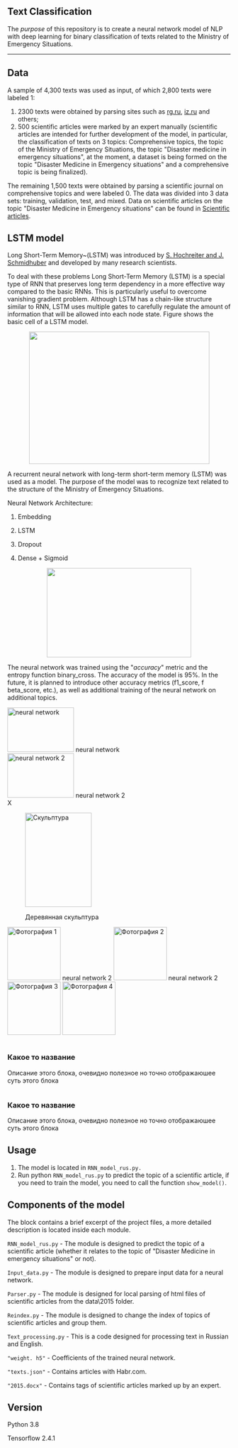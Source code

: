 ## Text Classification

   The *purpose* of this repository is to create a neural network model of NLP with deep learning for binary classification of texts related to the Ministry of Emergency Situations.
   
---

## Data

   A sample of 4,300 texts was used as input, of which 2,800 texts were labeled 1:

   1) 2300 texts were obtained by parsing sites such as [rg.ru](https://rg.ru), [iz.ru](https://iz.ru) and others;
   2) 500 scientific articles were marked by an expert manually (scientific articles are intended for further development of the model, in particular, the classification of texts on 3 topics: Comprehensive topics, the topic of the Ministry of Emergency Situations, the topic "Disaster medicine in emergency situations", at the moment, a dataset is being formed on the topic "Disaster Medicine in Emergency situations" and a comprehensive topic is being finalized).

   The remaining 1,500 texts were obtained by parsing a scientific journal on comprehensive topics and were labeled 0. The data was divided into 3 data sets: training, validation, test, and mixed. Data on scientific articles on the topic "Disaster Medicine in Emergency situations" can be found in [Scientific articles](https://github.com/Non1ce/Data_LSTM#readme).

## LSTM model

   Long Short-Term Memory~(LSTM) was introduced by [S. Hochreiter and J. Schmidhuber](https://direct.mit.edu/neco/article/9/8/1735/6109/Long-Short-Term-Memory) and developed by many research scientists.

   To deal with these problems Long Short-Term Memory (LSTM) is a special type of RNN that preserves long term dependency in a more effective way compared to the basic RNNs. This is particularly useful to overcome vanishing gradient problem. Although LSTM has a chain-like structure similar to RNN, LSTM uses multiple gates to carefully regulate the amount of information that will be allowed into each node state. Figure shows the basic cell of a LSTM model.
   
<p align="center">
  <img width="407" height="298" src="https://github.com/Non1ce/Image/blob/image/LSTM/LSTM.png">
</p>

   A recurrent neural network with long-term short-term memory (LSTM) was used as a model. The purpose of the model was to recognize text related to the structure of the Ministry of Emergency Situations.



Neural Network Architecture:

   1. Embedding

   2. LSTM

   3. Dropout

   4. Dense + Sigmoid

<p align="center">
  <img width="326" height="201" src="https://github.com/Non1ce/Image/blob/image/LSTM/Model%20architecture.PNG">
</p>


   The neural network was trained using the "*accuracy*" metric and the entropy function binary_cross. The accuracy of the model is 95%. In the future, it is planned to introduce other accuracy metrics (f1_score, f beta_score, etc.), as well as additional training of the neural network on additional topics. 

<div class="img">
  <img src="https://github.com/Non1ce/Image/blob/image/LSTM/Model%20architecture.PNG" width="150" height="100" alt="neural network" />
  <span class="desc">neural network</span>
</div>
<div class="img">
  <img src="https://github.com/Non1ce/Image/blob/image/LSTM/Model%20architecture.PNG" width="150" height="100" alt="neural network 2" />
  <span class="desc">neural network 2</span>
</div>
<div class="layer"></div>
<div class="modal">
  <div class="close">X</div>
</div>

<figure class="sign">
   <p><img src="https://github.com/Non1ce/Image/blob/image/LSTM/Model%20architecture.PNG" width="150" height="212" alt="Скульптура"></p>
   <figcaption>Деревянная скульптура</figcaption>
  </figure>
  <html>
 <head>
  <meta charset="utf-8">
  <title>Фотографии</title>
 </head>
   <body>
      <p>
       <img src="https://github.com/Non1ce/Image/blob/image/LSTM/Model%20architecture.PNG" alt="Фотография 1" width="120" height="120">
       <span class="desc">neural network 2</span>
       <img src="https://github.com/Non1ce/Image/blob/image/LSTM/Model%20architecture.PNG" alt="Фотография 2" width="120" height="120">
       <span class="desc">neural network 2</span>
       <img src="https://github.com/Non1ce/Image/blob/image/LSTM/Model%20architecture.PNG" alt="Фотография 3" width="120" height="120">
       <img src="https://github.com/Non1ce/Image/blob/image/LSTM/Model%20architecture.PNG" alt="Фотография 4" width="120" height="120">
      </p>
   </body>
 </html>
 
 
 <div class="flex">

  <div class="item">
    <img src="https://github.com/Non1ce/Image/blob/image/LSTM/Model%20architecture.PNG" alt="">
    <h3>Какое то название</h3>
    <p>Описание этого блока, очевидно полезное но точно отображаюшее суть этого блока</p>
  </div>

  <div class="item">
    <img src="https://github.com/Non1ce/Image/blob/image/LSTM/Model%20architecture.PNG" alt="">
    <h3>Какое то название</h3>
    <p>Описание этого блока, очевидно полезное но точно отображаюшее суть этого блока</p>
  </div>

</div>


## Usage
1. The model is located in `RNN_model_rus.py.`
2. Run python `RNN_model_rus.py` to predict the topic of a scientific article, if you need to train the model, you need to call the function `show_model()`.

## Components of the model

The block contains a brief excerpt of the project files, a more detailed description is located inside each module.


`RNN_model_rus.py` - The module is designed to predict the topic of a scientific article (whether it relates to the topic of "Disaster Medicine in emergency situations" or not).

`Input_data.py` - The module is designed to prepare input data for a neural network.

`Parser.py` - The module is designed for local parsing of html files of scientific articles from the data\2015 folder.

`Reindex.py` - The module is designed to change the index of topics of scientific articles and group them.

`Text_processing.py` - This is a code designed for processing text in Russian and English.

`"weight. h5"` - Coefficients of the trained neural network.

`"texts.json"` - Contains articles with Habr.com.

`"2015.docx"` - Contains tags of scientific articles marked up by an expert.
## Version

Python 3.8

Tensorflow 2.4.1
